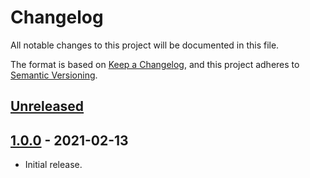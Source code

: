# Changelog
All notable changes to this project will be documented in this file.

The format is based on [Keep a Changelog](https://keepachangelog.com/en/1.0.0/),
and this project adheres to [Semantic Versioning](https://semver.org/spec/v2.0.0.html).

## [Unreleased]
## [1.0.0] - 2021-02-13
- Initial release.

[Unreleased]: https://github.com/Dexare/Dexare/compare/v0.1.0...HEAD
[1.0.0]: https://github.com/Dexare/Dexare/releases/tag/v0.1.0

